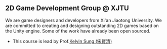 ## 2D Game Development Group @ XJTU

We are game designers and developers from Xi'an Jiaotong University. We are committed to creating and designing outstanding 2D games based on the Unity engine. Some of the work have already been open sourced.

- This course is lead by Prof.[Kelvin Sung (宋賢清)](https://faculty.washington.edu/ksung/)

<!--

**Here are some ideas to get you started:**

🙋‍♀️ A short introduction - what is your organization all about?
🌈 Contribution guidelines - how can the community get involved?
👩‍💻 Useful resources - where can the community find your docs? Is there anything else the community should know?
🍿 Fun facts - what does your team eat for breakfast?
🧙 Remember, you can do mighty things with the power of [Markdown](https://docs.github.com/github/writing-on-github/getting-started-with-writing-and-formatting-on-github/basic-writing-and-formatting-syntax)
-->
